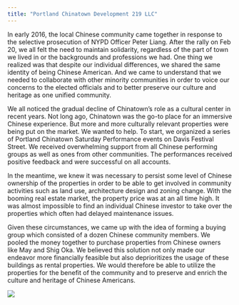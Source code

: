 ```yaml
---
title: "Portland Chinatown Development 219 LLC"
---
```


In early 2016, the local Chinese community came together in response to the selective prosecution of NYPD Officer Peter Liang. After the rally on Feb 20, we all felt the need to maintain solidarity, regardless of the part of town we lived in or the backgrounds and professions we had. One thing we realized was that despite our individual differences, we shared the same identity of being Chinese American. And we came to understand that we needed to collaborate with other minority communities in order to voice our concerns to the elected officials and to better preserve our culture and heritage as one unified community.

We all noticed the gradual decline of Chinatown’s role as a cultural center in recent years. Not long ago, Chinatown was the go-to place for an immersive Chinese experience. But more and more culturally relevant properties were being put on the market. We wanted to help. To start, we organized a series of Portland Chinatown Saturday Performance events on Davis Festival Street. We received overwhelming support from all Chinese performing groups as well as ones from other communities. The performances received positive feedback and were successful on all accounts.

In the meantime, we knew it was necessary to persist some level of Chinese ownership of the properties in order to be able to get involved in community activities such as land use, architecture design and zoning change. With the booming real estate market, the property price was at an all time high. It was almost impossible to find an individual Chinese investor to take over the properties which often had delayed maintenance issues.

Given these circumstances, we came up with the idea of forming a buying group which consisted of a dozen Chinese community members. We pooled the money together to purchase properties from Chinese owners like May and Shig Oka. We believed this solution not only made our endeavor more financially feasible but also deprioritizes the usage of these buildings as rental properties. We would therefore be able to utilize the properties for the benefit of the community and to preserve and enrich the culture and heritage of Chinese Americans.

![](https://res.cloudinary.com/dhngj18do/image/upload/f_auto,q_auto/v1/images/chinatown/Chinatown_window_poster_01)

